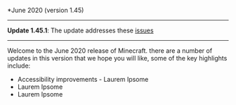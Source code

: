 *June 2020 (version 1.45)

****

**Update 1.45.1**: The update addresses these [issues](https://github.com/Microsoft/vscode/issues?q=is:issue+milestone:%22April+2020+Recovery%22+is:closed)

****

Welcome to the June 2020 release of Minecraft. there are a number of updates in this version that we hope you will like, some of the key highlights include:

- Accessibility improvements - Laurem Ipsome
- Laurem Ipsome
- Laurem Ipsome

